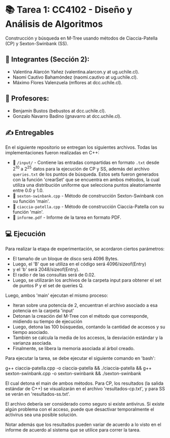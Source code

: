 # 📚 Tarea 1: CC4102 - Diseño y Análisis de Algoritmos

Construcción y búsqueda en M-Tree usando métodos de Ciaccia-Patella (CP) y Sexton-Swinbank (SS).

## 👤 Integrantes (Sección 2): 

- Valentina Alarcón Yañez (valentina.alarcon.y at ug.uchile.cl).
- Naomi Cautivo Bahamóndez (naomi.cautivo at ug.uchile.cl).
- Máximo Flores Valenzuela (mflores at dcc.uchile.cl).

## 👤 Profesores:

- Benjamín Bustos (bebustos at dcc.uchile.cl).
- Gonzalo Navarro Badino (gnavarro at dcc.uchile.cl).

## ✍️ Entregables

En el siguiente repositorio se entregan los siguientes archivos. Todas las implementaciones fueron realizadas en C++:

- 📁 $\texttt{/input/}$ - Contiene las entradas compartidas en formato $\texttt{.txt}$ desde $2^{10}$ a $2^{25}$ datos para la ejecución de CP y SS, además del archivo $\texttt{queries.txt}$ de los puntos de búsqueda. Estos sets fueron generados con la función 'crearSet' que se encuentra en ambos métodos, la cual utiliza una distribución uniforme que selecciona puntos aleatoriamente entre 0.0 y 1.0.
- 📄 $\texttt{sexton-swinbank.cpp}$ - Método de construcción Sexton-Swinbank con su función 'main'.
- 📄 $\texttt{ciaccia-patella.cpp}$ -  Método de construcción Ciaccia-Patella con su función 'main'.
- 📄 $\texttt{informe.pdf}$ - Informe de la tarea en formato PDF.

## 💻 Ejecución

Para realizar la etapa de experimentación, se acordaron ciertos parámetros:

 * El tamaño de un bloque de disco será 4096 Bytes.
 * Luego, el 'B' que se utiliza en el código será 4096/sizeof(Entry)
 * y el 'b' será 2048/sizeof(Entry).
 * El radio r de las consultas será de 0.02.
 * Luego, se utilizarán los archivos de la carpeta input para obtener el set de puntos P y el set de queries Q.

Luego, ambos 'main' ejecutan el mismo proceso:
- Iteran sobre una potencia de 2, encuentran el archivo asociado a esa potencia en la carpeta 'input'
- Detonan la creación del M-Tree con el método que corresponde, midiendo su tiempo de ejecución
- Luego, detona las 100 búsquedas, contando la cantidad de accesos y su tiempo asociado.
- También se calcula la media de los accesos, la desviación estándar y la varianza asociada.
- Finalmente, se libera la memoria asociada al árbol creado.

Para ejecutar la tarea, se debe ejecutar el siguiente comando en 'bash':

g++ ciaccia-patella.cpp -o ciaccia-patella && ./ciaccia-patella && g++ sexton-swinbank.cpp -o sexton-swinbank && ./sexton-swinbank

El cual detona el main de ambos métodos. Para CP, los resultados (la salida estándar de C++) se visualizarán en el archivo 'resultados-cp.txt', y para SS se verán en 'resultados-ss.txt'.

El archivo debería ser considerado como seguro si existe antivirus. Si existe algún problema con el acceso, puede que desactivar temporalmente el activirus sea una posible solución.

Notar además que los resultados pueden variar de acuerdo a lo visto en el informe de acuerdo al sistema que se utilice para correr la tarea.